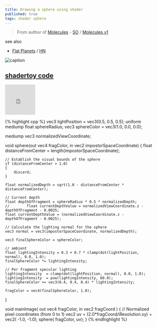 ```yaml
---
title: Drawing a sphere using shader
published: true
tags: shader sphere
---
```

> From author of [Molecules](http://www.sunsetlakesoftware.com/2011/05/08/enhancing-molecules-using-opengl-es-20) - [SO](https://stackoverflow.com/a/10506172/51386) / [Molecules v1](http://www.sunsetlakesoftware.com/molecules)

see also
- [Flat Planets](https://emildziewanowski.com/flat-planets/) / [HN](https://news.ycombinator.com/item?id=40571727)

![caption](https://i.stack.imgur.com/wy5we.jpg)

## [shadertoy code](https://www.shadertoy.com/view/XdVBz1)

<iframe width="100" height="100" frameborder="0" src="https://www.shadertoy.com/embed/XdVBz1?gui=true&t=10&paused=true&muted=false" allowfullscreen></iframe>

{% highlight cpp %}
vec3 lightPosition = vec3(0.5, 0.5, 0.5);
uniform mediump float sphereRadius;
vec3 sphereColor = vec3(1.0, 0.0, 0.0);

mediump vec3 normalizedViewCoordinate;

void sphere(out vec4 fragColor, in vec2 impostorSpaceCoordinate)
{
    float distanceFromCenter = length(impostorSpaceCoordinate);

    // Establish the visual bounds of the sphere
    if (distanceFromCenter > 1.0)
    {
        discard;
    }

    float normalizedDepth = sqrt(1.0 - distanceFromCenter * distanceFromCenter);

    // Current depth
    float depthOfFragment = sphereRadius * 0.5 * normalizedDepth;
    //        float currentDepthValue = normalizedViewCoordinate.z - depthOfFragment - 0.0025;
    float currentDepthValue = (normalizedViewCoordinate.z - depthOfFragment - 0.0025);

    // Calculate the lighting normal for the sphere
    vec3 normal = vec3(impostorSpaceCoordinate, normalizedDepth);

    vec3 finalSphereColor = sphereColor;

    // ambient
    float lightingIntensity = 0.3 + 0.7 * clamp(dot(lightPosition, normal), 0.0, 1.0);
    finalSphereColor *= lightingIntensity;

    // Per fragment specular lighting
    lightingIntensity  = clamp(dot(lightPosition, normal), 0.0, 1.0);
    lightingIntensity  = pow(lightingIntensity, 60.0);
    finalSphereColor += vec3(0.4, 0.4, 0.4) * lightingIntensity;

    fragColor = vec4(finalSphereColor, 1.0);
}


void mainImage( out vec4 fragColor, in vec2 fragCoord )
{
    // Normalized pixel coordinates (from 0 to 1)
    vec2 uv = (2.0*fragCoord/iResolution.xy) + vec2( -1.0, -1.0);
    sphere( fragColor, uv);
}
{% endhighlight %}
